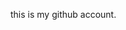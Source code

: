 this is my github account.
<!---
Suncompac/Suncompac is a ✨ special ✨ repository because its `README.md` (this file) appears on your GitHub profile.
You can click the Preview link to take a look at your changes.
--->
